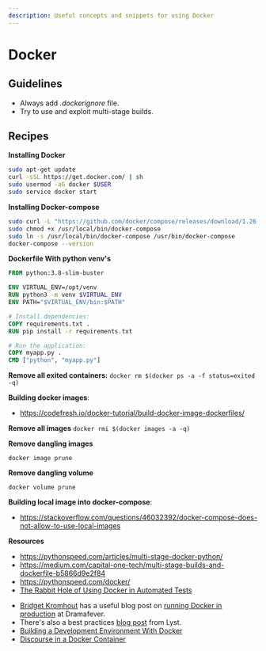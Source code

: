 ```yaml
---
description: Useful concepts and snippets for using Docker
---
```


# Docker



## Guidelines

- Always add *.dockerignore* file.
- Try to use and exploit multi-stage builds.



## Recipes

**Installing Docker**

```bash
sudo apt-get update
curl -sSL https://get.docker.com/ | sh
sudo usermod -aG docker $USER
sudo service docker start
```

**Installing Docker-compose**

```bash
sudo curl -L "https://github.com/docker/compose/releases/download/1.26.2/docker-compose-$(uname -s)-$(uname -m)" -o /usr/local/bin/docker-compose
sudo chmod +x /usr/local/bin/docker-compose
sudo ln -s /usr/local/bin/docker-compose /usr/bin/docker-compose
docker-compose --version
```

**Dockerfile With python venv's**

```dockerfile
FROM python:3.8-slim-buster

ENV VIRTUAL_ENV=/opt/venv
RUN python3 -m venv $VIRTUAL_ENV
ENV PATH="$VIRTUAL_ENV/bin:$PATH"

# Install dependencies:
COPY requirements.txt .
RUN pip install -r requirements.txt

# Run the application:
COPY myapp.py .
CMD ["python", "myapp.py"]
```

**Remove all exited containers:**
`docker rm $(docker ps -a -f status=exited -q)`

**Building docker images**: 

- https://codefresh.io/docker-tutorial/build-docker-image-dockerfiles/

**Remove all images**
`docker rmi $(docker images -a -q)`

**Remove dangling images**

`docker image prune`

**Remove dangling volume**

`docker volume prune`

**Building local image into docker-compose**: 

- https://stackoverflow.com/questions/46032392/docker-compose-does-not-allow-to-use-local-images

**Resources**

- https://pythonspeed.com/articles/multi-stage-docker-python/
- https://medium.com/capital-one-tech/multi-stage-builds-and-dockerfile-b5866d9e2f84
- https://pythonspeed.com/docker/
- [The Rabbit Hole of Using Docker in Automated Tests](http://gregoryszorc.com/blog/2014/10/16/the-rabbit-hole-of-using-docker-in-automated-tests/)
* [Bridget Kromhout](https://twitter.com/bridgetkromhout) has a useful blog post on [running Docker in production](http://sysadvent.blogspot.co.uk/2014/12/day-1-docker-in-production-reality-not.html) at Dramafever.
* There's also a best practices [blog post](http://developers.lyst.com/devops/2014/12/08/docker/) from Lyst.
* [Building a Development Environment With Docker](https://tersesystems.com/2013/11/20/building-a-development-environment-with-docker/)
* [Discourse in a Docker Container](https://samsaffron.com/archive/2013/11/07/discourse-in-a-docker-container)
